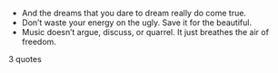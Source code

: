  - And the dreams that you dare to dream really do come true.
 - Don’t waste your energy on the ugly. Save it for the beautiful.
 - Music doesn’t argue, discuss, or quarrel. It just breathes the air of freedom.

3 quotes